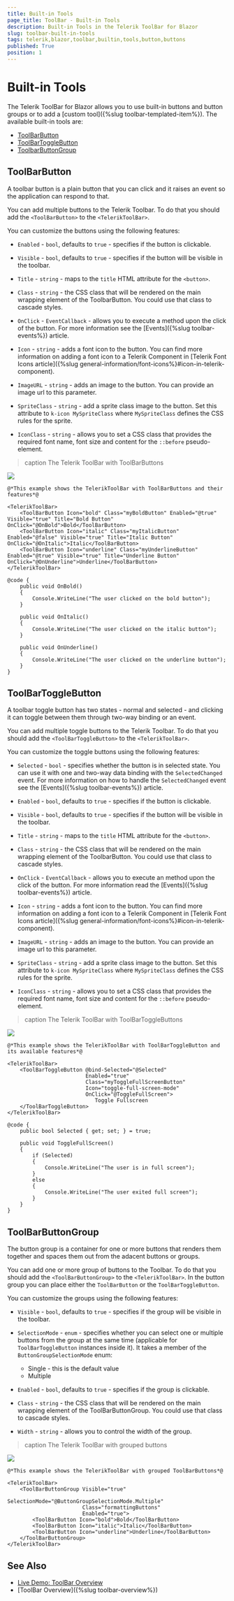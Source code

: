 ```yaml
---
title: Built-in Tools
page_title: ToolBar - Built-in Tools
description: Built-in Tools in the Telerik ToolBar for Blazor
slug: toolbar-built-in-tools
tags: telerik,blazor,toolbar,builtin,tools,button,buttons
published: True
position: 1
---
```


# Built-in Tools

The Telerik ToolBar for Blazor allows you to use built-in buttons and button groups or to add a [custom tool]({%slug toolbar-templated-item%}). The available built-in tools are:

* [ToolBarButton](#toolbarbutton)
* [ToolBarToggleButton](#toolbartogglebutton)
* [ToolbarButtonGroup](#toolbarbuttongroup)

## ToolBarButton

A toolbar button is a plain button that you can click and it raises an event so the application can respond to that.

You can add multiple buttons to the Telerik Toolbar. To do that you should add the `<ToolBarButton>` to the `<TelerikToolBar>`.

You can customize the buttons using the following features:

* `Enabled` - `bool`, defaults to `true` - specifies if the button is clickable.

* `Visible` - `bool`, defaults to `true` - specifies if the button will be visible in the toolbar.

* `Title` - `string` - maps to the `title` HTML attribute for the `<button>`.

* `Class` - `string` - the CSS class that will be rendered on the main wrapping element of the ToolbarButton. You could use that class to cascade styles.

* `OnClick` - `EventCallback` - allows you to execute a method upon the click of the button. For more information see the [Events]({%slug toolbar-events%}) article.

* `Icon` - `string` - adds a font icon to the button. You can find more information on adding a font icon to a Telerik Component in [Telerik Font Icons article]({%slug general-information/font-icons%}#icon-in-telerik-component).

* `ImageURL` - `string` - adds an image to the button. You can provide an image url to this parameter.

* `SpriteClass` - `string` - add a sprite class image to the button. Set this attribute to `k-icon MySpriteClass` where `MySpriteClass` defines the CSS rules for the sprite.

* `IconClass` - `string` - allows you to set a CSS class that provides the required font name, font size and content for the `::before` pseudo-element.

>caption The Telerik ToolBar with ToolBarButtons

![](images/toolbar-toolbarbutton-example.png)

````CSHTML
@*This example shows the TelerikToolBar with ToolBarButtons and their features*@

<TelerikToolBar>
    <ToolBarButton Icon="bold" Class="myBoldButton" Enabled="@true" Visible="true" Title="Bold Button" OnClick="@OnBold">Bold</ToolBarButton>
    <ToolBarButton Icon="italic" Class="myItalicButton" Enabled="@false" Visible="true" Title="Italic Button" OnClick="@OnItalic">Italic</ToolBarButton>
    <ToolBarButton Icon="underline" Class="myUnderlineButton" Enabled="@true" Visible="true" Title="Underline Button" OnClick="@OnUnderline">Underline</ToolBarButton>
</TelerikToolBar>

@code {
    public void OnBold()
    {
        Console.WriteLine("The user clicked on the bold button");
    }

    public void OnItalic()
    {
        Console.WriteLine("The user clicked on the italic button");
    }

    public void OnUnderline()
    {
        Console.WriteLine("The user clicked on the underline button");
    }
}
````

## ToolBarToggleButton

A toolbar toggle button has two states - normal and selected - and clicking it can toggle between them through two-way binding or an event.

You can add multiple toggle  buttons to the Telerik Toolbar. To do that you should add the `<ToolBarToggleButton>` to the `<TelerikToolBar>`.

You can customize the toggle buttons using the following features:

* `Selected` - `bool` - specifies whether the button is in selected state. You can use it with one and two-way data binding with the `SelectedChanged` event. For more information on how to handle the `SelectedChanged` event see the [Events]({%slug toolbar-events%}) article.

* `Enabled` - `bool`, defaults to `true` - specifies if the button is clickable.

* `Visible` - `bool`, defaults to `true` - specifies if the button will be visible in the toolbar.

* `Title` - `string` - maps to the `title` HTML attribute for the `<button>`.

* `Class` - `string` - the CSS class that will be rendered on the main wrapping element of the ToolbarButton. You could use that class to cascade styles.

* `OnClick` - `EventCallback` - allows you to execute an method upon the click of the button. For more information read the [Events]({%slug toolbar-events%}) article.

* `Icon` - `string` - adds a font icon to the button. You can find more information on adding a font icon to a Telerik Component in [Telerik Font Icons article]({%slug general-information/font-icons%}#icon-in-telerik-component).

* `ImageURL` - `string` - adds an image to the button. You can provide an image url to this parameter.

* `SpriteClass` - `string` - add a sprite class image to the button. Set this attribute to `k-icon MySpriteClass` where `MySpriteClass` defines the CSS rules for the sprite.

* `IconClass` - `string` - allows you to set a CSS class that provides the required font name, font size and content for the `::before` pseudo-element.

>caption The Telerik ToolBar with ToolBarToggleButtons

![](images/toolbar-togglebutton-example.png)

````CSHTML
@*This example shows the TelerikToolBar with ToolBarToggleButton and its available features*@

<TelerikToolBar>
    <ToolBarToggleButton @bind-Selected="@Selected" 
                         Enabled="true" 
                         Class="myToggleFullScreenButton" 
                         Icon="toggle-full-screen-mode" 
                         OnClick="@ToggleFullScreen">
                            Toggle Fullscreen
    </ToolBarToggleButton>
</TelerikToolBar>

@code {
    public bool Selected { get; set; } = true;

    public void ToggleFullScreen()
    {
        if (Selected)
        {
            Console.WriteLine("The user is in full screen");
        }
        else
        {
            Console.WriteLine("The user exited full screen");
        }
    }
}
````

## ToolBarButtonGroup

The button group is a container for one or more buttons that renders them together and spaces them out from the adacent buttons or groups.

You can add one or more group of buttons to the Toolbar. To do that you should add the `<ToolBarButtonGroup>` to the `<TelerikToolBar>`. In the button group you can place either the `ToolBarButton` or the `ToolBarToggleButton`.

You can customize the groups using the following features:

* `Visible` - `bool`, defaults to `true` - specifies if the group will be visible in the toolbar.

* `SelectionMode` - `enum` - specifies whether you can select one or multiple buttons from the group at the same time (applicable for `ToolBarToggleButton` instances inside it). It takes a member of the `ButtonGroupSelectionMode` enum:

    * Single - this is the default value
    * Multiple
    
* `Enabled` - `bool`, defaults to `true` - specifies if the group is clickable.

* `Class` - `string` - the CSS class that will be rendered on the main wrapping element of the ToolBarButtonGroup. You could use that class to cascade styles.

* `Width` - `string` - allows you to control the width of the group.

>caption The Telerik ToolBar with grouped buttons

![](images/toolbar-grouped-buttons.png)

````CSHTML
@*This example shows the TelerikToolBar with grouped ToolBarButtons*@

<TelerikToolBar>
    <ToolBarButtonGroup Visible="true" 
                        SelectionMode="@ButtonGroupSelectionMode.Multiple" 
                        Class="formattingButtons" 
                        Enabled="true">
        <ToolBarButton Icon="bold">Bold</ToolBarButton>
        <ToolBarButton Icon="italic">Italic</ToolBarButton>
        <ToolBarButton Icon="underline">Underline</ToolBarButton>
    </ToolBarButtonGroup>
</TelerikToolBar>
````

## See Also

  * [Live Demo: ToolBar Overview](https://demos.telerik.com/blazor-ui/toolbar/overview)
  * [ToolBar Overview]({%slug toolbar-overview%})
